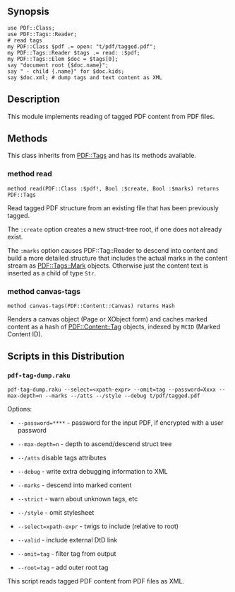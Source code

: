 Synopsis
--------

    use PDF::Class;
    use PDF::Tags::Reader;
    # read tags
    my PDF::Class $pdf .= open: "t/pdf/tagged.pdf";
    my PDF::Tags::Reader $tags .= read: :$pdf;
    my PDF::Tags::Elem $doc = $tags[0];
    say "document root {$doc.name}";
    say " - child {.name}" for $doc.kids;
    say $doc.xml; # dump tags and text content as XML

Description
-----------

This module implements reading of tagged PDF content from PDF files.

Methods
-------

This class inherits from [PDF::Tags](https://pdf-raku.github.io/PDF-Tags-raku/) and has its methods available.

### method read

    method read(PDF::Class :$pdf!, Bool :$create, Bool :$marks) returns PDF::Tags

Read tagged PDF structure from an existing file that has been previously tagged.

The `:create` option creates a new struct-tree root, if one does not already exist.

The `:marks` option causes PDF::Tag::Reader to descend into content and build a more detailed structure that includes the actual marks in the content stream as [PDF::Tags::Mark](PDF::Tags::Mark) objects. Otherwise just the content text is inserted as a child of type `Str`.

### method canvas-tags

    method canvas-tags(PDF::Content::Canvas) returns Hash

Renders a canvas object (Page or XObject form) and caches marked content as a hash of [PDF::Content::Tag](PDF::Content::Tag) objects, indexed by `MCID` (Marked Content ID).

Scripts in this Distribution
----------------------------

### `pdf-tag-dump.raku`

    pdf-tag-dump.raku --select=<xpath-expr> --omit=tag --password=Xxxx --max-depth=n --marks --/atts --/style --debug t/pdf/tagged.pdf

Options:

  * `--password=****` - password for the input PDF, if encrypted with a user password

  * `--max-depth=n` - depth to ascend/descend struct tree

  * `--/atts` disable tags attributes

  * `--debug` - write extra debugging information to XML

  * `--marks` - descend into marked content

  * `--strict` - warn about unknown tags, etc

  * `--/style` - omit stylesheet

  * `--select=xpath-expr` - twigs to include (relative to root)

  * `--valid` - include external DtD link

  * `--omit=tag` - filter tag from output

  * `--root=tag` - add outer root tag

This script reads tagged PDF content from PDF files as XML.

